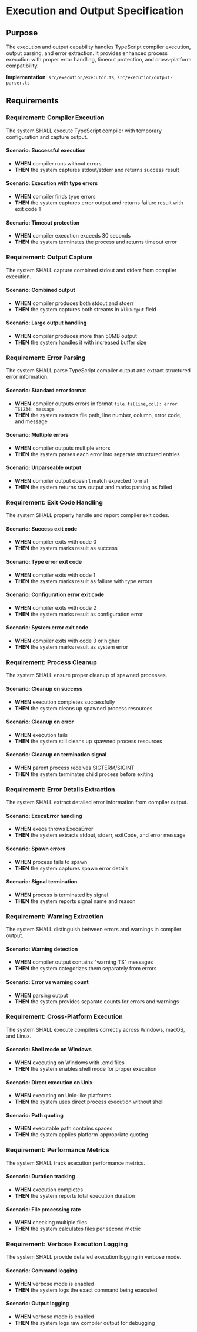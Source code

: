 # Execution and Output Specification

## Purpose

The execution and output capability handles TypeScript compiler execution, output parsing, and error extraction. It provides enhanced process execution with proper error handling, timeout protection, and cross-platform compatibility.

**Implementation**: `src/execution/executor.ts`, `src/execution/output-parser.ts`

## Requirements

### Requirement: Compiler Execution

The system SHALL execute TypeScript compiler with temporary configuration and capture output.

#### Scenario: Successful execution

- **WHEN** compiler runs without errors
- **THEN** the system captures stdout/stderr and returns success result

#### Scenario: Execution with type errors

- **WHEN** compiler finds type errors
- **THEN** the system captures error output and returns failure result with exit code 1

#### Scenario: Timeout protection

- **WHEN** compiler execution exceeds 30 seconds
- **THEN** the system terminates the process and returns timeout error

### Requirement: Output Capture

The system SHALL capture combined stdout and stderr from compiler execution.

#### Scenario: Combined output

- **WHEN** compiler produces both stdout and stderr
- **THEN** the system captures both streams in `allOutput` field

#### Scenario: Large output handling

- **WHEN** compiler produces more than 50MB output
- **THEN** the system handles it with increased buffer size

### Requirement: Error Parsing

The system SHALL parse TypeScript compiler output and extract structured error information.

#### Scenario: Standard error format

- **WHEN** compiler outputs errors in format `file.ts(line,col): error TS1234: message`
- **THEN** the system extracts file path, line number, column, error code, and message

#### Scenario: Multiple errors

- **WHEN** compiler outputs multiple errors
- **THEN** the system parses each error into separate structured entries

#### Scenario: Unparseable output

- **WHEN** compiler output doesn't match expected format
- **THEN** the system returns raw output and marks parsing as failed

### Requirement: Exit Code Handling

The system SHALL properly handle and report compiler exit codes.

#### Scenario: Success exit code

- **WHEN** compiler exits with code 0
- **THEN** the system marks result as success

#### Scenario: Type error exit code

- **WHEN** compiler exits with code 1
- **THEN** the system marks result as failure with type errors

#### Scenario: Configuration error exit code

- **WHEN** compiler exits with code 2
- **THEN** the system marks result as configuration error

#### Scenario: System error exit code

- **WHEN** compiler exits with code 3 or higher
- **THEN** the system marks result as system error

### Requirement: Process Cleanup

The system SHALL ensure proper cleanup of spawned processes.

#### Scenario: Cleanup on success

- **WHEN** execution completes successfully
- **THEN** the system cleans up spawned process resources

#### Scenario: Cleanup on error

- **WHEN** execution fails
- **THEN** the system still cleans up spawned process resources

#### Scenario: Cleanup on termination signal

- **WHEN** parent process receives SIGTERM/SIGINT
- **THEN** the system terminates child process before exiting

### Requirement: Error Details Extraction

The system SHALL extract detailed error information from compiler output.

#### Scenario: ExecaError handling

- **WHEN** execa throws ExecaError
- **THEN** the system extracts stdout, stderr, exitCode, and error message

#### Scenario: Spawn errors

- **WHEN** process fails to spawn
- **THEN** the system captures spawn error details

#### Scenario: Signal termination

- **WHEN** process is terminated by signal
- **THEN** the system reports signal name and reason

### Requirement: Warning Extraction

The system SHALL distinguish between errors and warnings in compiler output.

#### Scenario: Warning detection

- **WHEN** compiler output contains "warning TS" messages
- **THEN** the system categorizes them separately from errors

#### Scenario: Error vs warning count

- **WHEN** parsing output
- **THEN** the system provides separate counts for errors and warnings

### Requirement: Cross-Platform Execution

The system SHALL execute compilers correctly across Windows, macOS, and Linux.

#### Scenario: Shell mode on Windows

- **WHEN** executing on Windows with .cmd files
- **THEN** the system enables shell mode for proper execution

#### Scenario: Direct execution on Unix

- **WHEN** executing on Unix-like platforms
- **THEN** the system uses direct process execution without shell

#### Scenario: Path quoting

- **WHEN** executable path contains spaces
- **THEN** the system applies platform-appropriate quoting

### Requirement: Performance Metrics

The system SHALL track execution performance metrics.

#### Scenario: Duration tracking

- **WHEN** execution completes
- **THEN** the system reports total execution duration

#### Scenario: File processing rate

- **WHEN** checking multiple files
- **THEN** the system calculates files per second metric

### Requirement: Verbose Execution Logging

The system SHALL provide detailed execution logging in verbose mode.

#### Scenario: Command logging

- **WHEN** verbose mode is enabled
- **THEN** the system logs the exact command being executed

#### Scenario: Output logging

- **WHEN** verbose mode is enabled
- **THEN** the system logs raw compiler output for debugging
